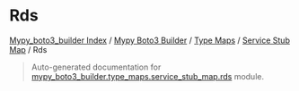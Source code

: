 # Rds

[Mypy_boto3_builder Index](../../../README.md#mypy_boto3_builder-index) /
[Mypy Boto3 Builder](../../index.md#mypy-boto3-builder) /
[Type Maps](../index.md#type-maps) /
[Service Stub Map](./index.md#service-stub-map) /
Rds

> Auto-generated documentation for [mypy_boto3_builder.type_maps.service_stub_map.rds](https://github.com/youtype/mypy_boto3_builder/blob/main/mypy_boto3_builder/type_maps/service_stub_map/rds.py) module.
